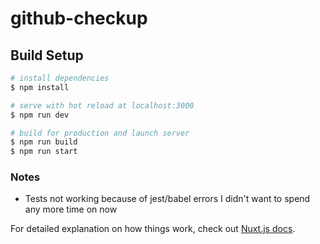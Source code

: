# github-checkup

## Build Setup

```bash
# install dependencies
$ npm install

# serve with hot reload at localhost:3000
$ npm run dev

# build for production and launch server
$ npm run build
$ npm run start
```

### Notes

- Tests not working because of jest/babel errors I didn't want to spend any more time on now

For detailed explanation on how things work, check out [Nuxt.js docs](https://nuxtjs.org).
